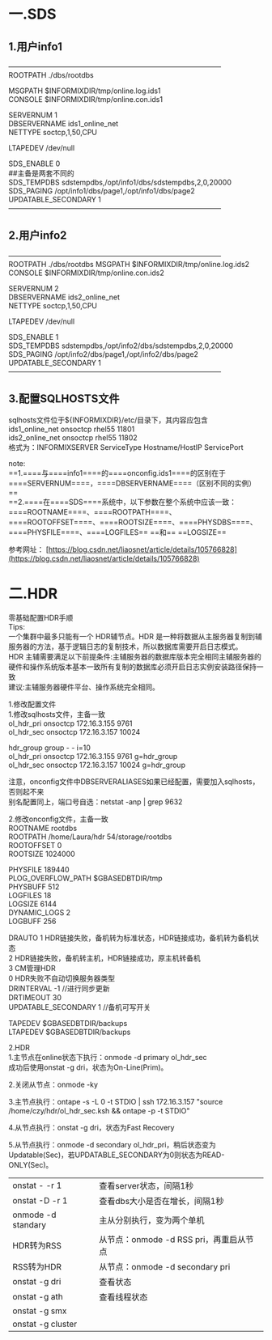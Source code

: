 # 一.SDS

## 1.用户info1

——————————————————————————————  
ROOTPATH ./dbs/rootdbs
 
MSGPATH $INFORMIXDIR/tmp/online.log.ids1  
CONSOLE $INFORMIXDIR/tmp/online.con.ids1
 
SERVERNUM 1  
DBSERVERNAME ids1_online_net  
NETTYPE soctcp,1,50,CPU
 
LTAPEDEV /dev/null
 
SDS_ENABLE 0  
##主备是两套不同的  
SDS_TEMPDBS sdstempdbs,/opt/info1/dbs/sdstempdbs,2,0,20000  
SDS_PAGING /opt/info1/dbs/page1,/opt/info1/dbs/page2  
UPDATABLE_SECONDARY 1  
——————————————————————————————
   

## 2.用户info2

——————————————————————————————  
ROOTPATH ./dbs/rootdbs   MSGPATH $INFORMIXDIR/tmp/online.log.ids2  
CONSOLE $INFORMIXDIR/tmp/online.con.ids2
 
SERVERNUM 2  
DBSERVERNAME ids2_online_net  
NETTYPE soctcp,1,50,CPU
 
LTAPEDEV /dev/null
 
SDS_ENABLE 1  
SDS_TEMPDBS sdstempdbs,/opt/info2/dbs/sdstempdbs,2,0,20000  
SDS_PAGING /opt/info2/dbs/page1,/opt/info2/dbs/page2  
UPDATABLE_SECONDARY 1  
——————————————————————————————
   

## 3.配置SQLHOSTS文件

sqlhosts文件位于${INFORMIXDIR}/etc/目录下，其内容应包含  
ids1_online_net onsoctcp rhel55 11801  
ids2_online_net onsoctcp rhel55 11802  
格式为：INFORMIXSERVER ServiceType Hostname/HostIP ServicePort
   

note:  
==1.====与====info1====的====onconfig.ids1====的区别在于====SERVERNUM====，====DBSERVERNAME====（区别不同的实例）==  
==2.====在====SDS====系统中，以下参数在整个系统中应该一致：====ROOTNAME====、====ROOTPATH====、====ROOTOFFSET====、====ROOTSIZE====、====PHYSDBS====、====PHYSFILE====、====LOGFILES== ==和== ==LOGSIZE==
 
参考网址： [https://blog.csdn.net/liaosnet/article/details/105766828](https://blog.csdn.net/liaosnet/article/details/105766828)
    
# 二.HDR

零基础配置HDR手顺  
Tips:  
一个集群中最多只能有一个 HDR辅节点。HDR 是一种将数据从主服务器复制到辅服务器的方法，基于逻辑日志的复制技术，所以数据库需要开启日志模式。  
HDR 主辅需要满足以下前提条件:主辅服务器的数据库版本完全相同主辅服务器的硬件和操作系统版本基本一致所有复制的数据库必须开启日志实例安装路径保持一致  
建议:主辅服务器硬件平台、操作系统完全相同。
   

1.修改配置文件  
1.修改sqlhosts文件，主备一致  
ol_hdr_pri onsoctcp 172.16.3.155 9761  
ol_hdr_sec onsoctcp 172.16.3.157 10024
   

hdr_group group - - i=10  
ol_hdr_pri onsoctcp 172.16.3.155 9761 g=hdr_group  
ol_hdr_sec onsoctcp 172.16.3.157 10024 g=hdr_group
   

注意，onconfig文件中DBSERVERALIASES如果已经配置，需要加入sqlhosts，否则起不来  
别名配置同上，端口号自选：netstat -anp | grep 9632
 
2.修改onconfig文件，主备一致  
ROOTNAME rootdbs  
ROOTPATH /home/Laura/hdr 54/storage/rootdbs  
ROOTOFFSET 0  
ROOTSIZE 1024000
 
PHYSFILE 189440  
PLOG_OVERFLOW_PATH $GBASEDBTDIR/tmp  
PHYSBUFF 512  
LOGFILES 18  
LOGSIZE 6144  
DYNAMIC_LOGS 2  
LOGBUFF 256
 
DRAUTO 1 HDR链接失败，备机转为标准状态，HDR链接成功，备机转为备机状态  
2 HDR链接失败，备机转主机，HDR链接成功，原主机转备机  
3 CM管理HDR  
0 HDR失败不自动切换服务器类型  
DRINTERVAL -1 //进行同步更新  
DRTIMEOUT 30  
UPDATABLE_SECONDARY 1 //备机可写开关
 
TAPEDEV $GBASEDBTDIR/backups  
LTAPEDEV $GBASEDBTDIR/backups
   

2.HDR  
1.主节点在online状态下执行：onmode -d primary ol_hdr_sec  
成功后使用onstat -g dri，状态为On-Line(Prim)。
 
2.关闭从节点：onmode -ky
 
3.主节点执行：ontape -s -L 0 -t STDIO | ssh 172.16.3.157 "source /home/czy/hdr/ol_hdr_sec.ksh && ontape -p -t STDIO"
 
4.从节点执行：onstat -g dri，状态为Fast Recovery
 
5.从节点执行：onmode -d secondary ol_hdr_pri，稍后状态变为Updatable(Sec)，若UPDATABLE_SECONDARY为0则状态为READ-ONLY(Sec)。
   

|   |   |
|---|---|
|onstat - -r 1|查看server状态，间隔1秒|
|onstat -D -r 1|查看dbs大小是否在增长，间隔1秒|
|onmode -d standary|主从分别执行，变为两个单机|
|HDR转为RSS|从节点：onmode -d RSS pri，再重启从节点|
|RSS转为HDR|从节点：onmode -d secondary pri|
|onstat -g dri|查看状态|
|onstat -g ath|查看线程状态|
|onstat -g smx||
|onstat -g cluster||